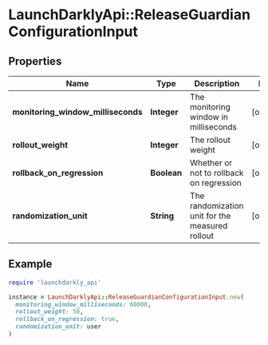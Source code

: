 # LaunchDarklyApi::ReleaseGuardianConfigurationInput

## Properties

| Name | Type | Description | Notes |
| ---- | ---- | ----------- | ----- |
| **monitoring_window_milliseconds** | **Integer** | The monitoring window in milliseconds | [optional] |
| **rollout_weight** | **Integer** | The rollout weight | [optional] |
| **rollback_on_regression** | **Boolean** | Whether or not to rollback on regression | [optional] |
| **randomization_unit** | **String** | The randomization unit for the measured rollout | [optional] |

## Example

```ruby
require 'launchdarkly_api'

instance = LaunchDarklyApi::ReleaseGuardianConfigurationInput.new(
  monitoring_window_milliseconds: 60000,
  rollout_weight: 50,
  rollback_on_regression: true,
  randomization_unit: user
)
```

